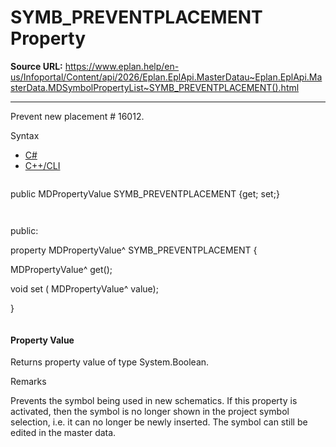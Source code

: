 # SYMB_PREVENTPLACEMENT Property

**Source URL:** https://www.eplan.help/en-us/Infoportal/Content/api/2026/Eplan.EplApi.MasterDatau~Eplan.EplApi.MasterData.MDSymbolPropertyList~SYMB_PREVENTPLACEMENT().html

---

Prevent new placement # 16012.

Syntax

- [C#](#i-syntax-CS)
- [C++/CLI](#i-syntax-CPP2005)

```
```
public MDPropertyValue SYMB_PREVENTPLACEMENT {get; set;}
```
```

```
```
public:

property MDPropertyValue^ SYMB_PREVENTPLACEMENT {

   MDPropertyValue^ get();

   void set (    MDPropertyValue^ value);

}
```
```

#### Property Value

Returns property value of type System.Boolean.

Remarks

Prevents the symbol being used in new schematics. If this property is activated, then the symbol is no longer shown in the project symbol selection, i.e. it can no longer be newly inserted. The symbol can still be edited in the master data.
